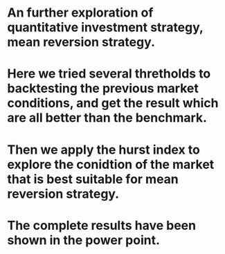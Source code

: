 # An further exploration of quantitative investment strategy, mean reversion strategy. 
# Here we tried several thretholds to backtesting the previous market conditions, and get the result which are all better than the benchmark. 
# Then we apply the hurst index to explore the conidtion of the market that is best suitable for mean reversion strategy. 
# The complete results have been shown in the power point. 
